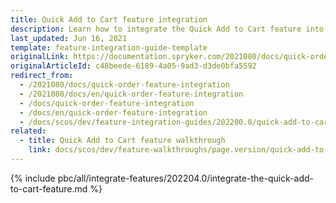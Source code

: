 ```yaml
---
title: Quick Add to Cart feature integration
description: Learn how to integrate the Quick Add to Cart feature into a Spryker project.
last_updated: Jun 16, 2021
template: feature-integration-guide-template
originalLink: https://documentation.spryker.com/2021080/docs/quick-order-feature-integration
originalArticleId: c48beede-6189-4a05-9ad3-d3de0bfa5592
redirect_from:
  - /2021080/docs/quick-order-feature-integration
  - /2021080/docs/en/quick-order-feature-integration
  - /docs/quick-order-feature-integration
  - /docs/en/quick-order-feature-integration
  - /docs/scos/dev/feature-integration-guides/202200.0/quick-add-to-cart-feature-integration.html
related:
  - title: Quick Add to Cart feature walkthrough
    link: docs/scos/dev/feature-walkthroughs/page.version/quick-add-to-cart-feature-walkthrough/quick-add-to-cart-feature-walkthrough.html
---
```

{% include pbc/all/integrate-features/202204.0/integrate-the-quick-add-to-cart-feature.md %} <!-- To edit, see /_includes/pbc/all/integrate-features/202204.0/integrate-the-quick-add-to-cart-feature.md -->

